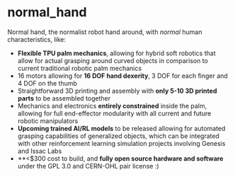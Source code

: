 # normal_hand
Normal hand, the normalist robot hand around, with *normal* human characteristics, like:

- **Flexible TPU palm mechanics**, allowing for hybrid soft robotics that allow for actual grasping around curved objects in comparison to current traditional robotic palm mechanics
- 16 motors allowing for **16 DOF hand dexerity**, 3 DOF for each finger and 4 DOF on the thumb
- Straightforward 3D printing and assembly with **only 5-10 3D printed parts** to be assembled together
- Mechanics and electronics **entirely constrained** inside the palm, allowing for full end-effector modularity with all current and future robotic manipulators
- **Upcoming trained AI/RL models** to be released allowing for automated grasping capabilities of generalized objects, which can be integrated with other reinforcement learning simulation projects involving Genesis and Issac Labs
- **<$300 cost to build, and **fully open source hardware and software** under the GPL 3.0 and CERN-OHL pair license :)
